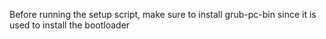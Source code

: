 Before running the setup script, make sure to install grub-pc-bin since it is used to install the bootloader